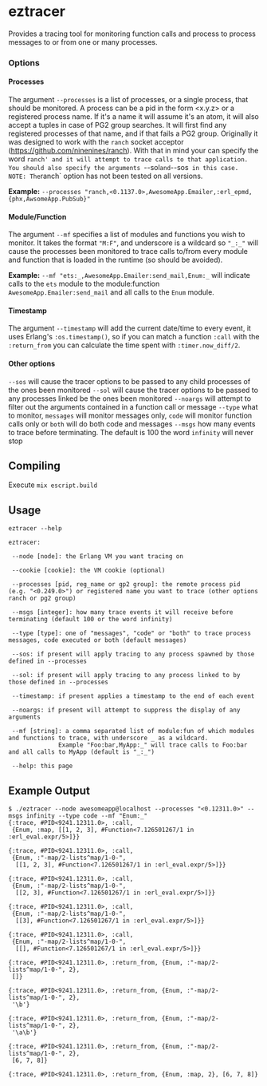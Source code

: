 # eztracer

Provides a tracing tool for monitoring function calls and process to process messages to or from one or many processes.

### Options

#### Processes
The argument `--processes` is a list of processes, or a single process, that should be monitored. A process can be a pid in the form <x.y.z> or a registered process name. If it's a name it will assume it's an atom, it will also accept a tuples in case of PG2 group searches. It will first find any registered processes of that name, and if that fails a PG2 group. Originally it was designed to work with the `ranch` socket acceptor (https://github.com/ninenines/ranch). With that in mind your can specify the word `ranch' and it will attempt to trace calls to that application. You should also specify the arguments `--sol` and `--sos` in this case. NOTE: The`ranch` option has not been tested on all versions.

**Example:**
`--processes "ranch,<0.1137.0>,AwesomeApp.Emailer,:erl_epmd,{phx,AwsomeApp.PubSub}"`

#### Module/Function
The argument `--mf` specifies a list of modules and functions you wish to monitor. It takes the format `"M:F"`, and underscore is a wildcard so `"_:_"` will cause the processes been monitored to trace calls to/from every module and function that is loaded in the runtime (so should be avoided). 

**Example:**
`--mf "ets:_,AwesomeApp.Emailer:send_mail,Enum:_` will indicate calls to the `ets` module to the module:function `AwesomeApp.Emailer:send_mail` and all calls to the `Enum` module.

#### Timestamp
The argument `--timestamp` will add the current date/time to every event, it uses Erlang's `:os.timestamp()`, so if you can match a function `:call` with the `:return_from` you can calculate the time spent with `:timer.now_diff/2`.

#### Other options
`--sos` will cause the tracer options to be passed to any child processes of the ones been monitored
`--sol` will cause the tracer options to be passed to any processes linked be the ones been monitored
`--noargs` will attempt to filter out the arguments contained in a function call or message
`--type` what to monitor, `messages` will monitor messages only, `code` will monitor function calls only or `both` will do both code and messages
`--msgs` how many events to trace before terminating. The default is 100 the word `infinity` will never stop

## Compiling

Execute `mix escript.build`

## Usage
```
eztracer --help

eztracer:

 --node [node]: the Erlang VM you want tracing on

 --cookie [cookie]: the VM cookie (optional)

 --processes [pid, reg_name or gp2 group]: the remote process pid (e.g. "<0.249.0>") or registered name you want to trace (other options ranch or pg2 group)

 --msgs [integer]: how many trace events it will receive before terminating (default 100 or the word infinity)

 --type [type]: one of "messages", "code" or "both" to trace process messages, code executed or both (default messages)

 --sos: if present will apply tracing to any process spawned by those defined in --processes

 --sol: if present will apply tracing to any process linked to by those defined in --processes

 --timestamp: if present applies a timestamp to the end of each event

 --noargs: if present will attempt to suppress the display of any arguments

 --mf [string]: a comma separated list of module:fun of which modules and functions to trace, with underscore _ as a wildcard.
              Example "Foo:bar,MyApp:_" will trace calls to Foo:bar and all calls to MyApp (default is "_:_")

 --help: this page

```

## Example Output 
```
$ ./eztracer --node awesomeapp@localhost --processes "<0.12311.0>" --msgs infinity --type code --mf "Enum:_"
{:trace, #PID<9241.12311.0>, :call,
 {Enum, :map, [[1, 2, 3], #Function<7.126501267/1 in :erl_eval.expr/5>]}}

{:trace, #PID<9241.12311.0>, :call,
 {Enum, :"-map/2-lists^map/1-0-",
  [[1, 2, 3], #Function<7.126501267/1 in :erl_eval.expr/5>]}}

{:trace, #PID<9241.12311.0>, :call,
 {Enum, :"-map/2-lists^map/1-0-",
  [[2, 3], #Function<7.126501267/1 in :erl_eval.expr/5>]}}

{:trace, #PID<9241.12311.0>, :call,
 {Enum, :"-map/2-lists^map/1-0-",
  [[3], #Function<7.126501267/1 in :erl_eval.expr/5>]}}

{:trace, #PID<9241.12311.0>, :call,
 {Enum, :"-map/2-lists^map/1-0-",
  [[], #Function<7.126501267/1 in :erl_eval.expr/5>]}}

{:trace, #PID<9241.12311.0>, :return_from, {Enum, :"-map/2-lists^map/1-0-", 2},
 []}

{:trace, #PID<9241.12311.0>, :return_from, {Enum, :"-map/2-lists^map/1-0-", 2},
 '\b'}

{:trace, #PID<9241.12311.0>, :return_from, {Enum, :"-map/2-lists^map/1-0-", 2},
 '\a\b'}

{:trace, #PID<9241.12311.0>, :return_from, {Enum, :"-map/2-lists^map/1-0-", 2},
 [6, 7, 8]}

{:trace, #PID<9241.12311.0>, :return_from, {Enum, :map, 2}, [6, 7, 8]}

```
